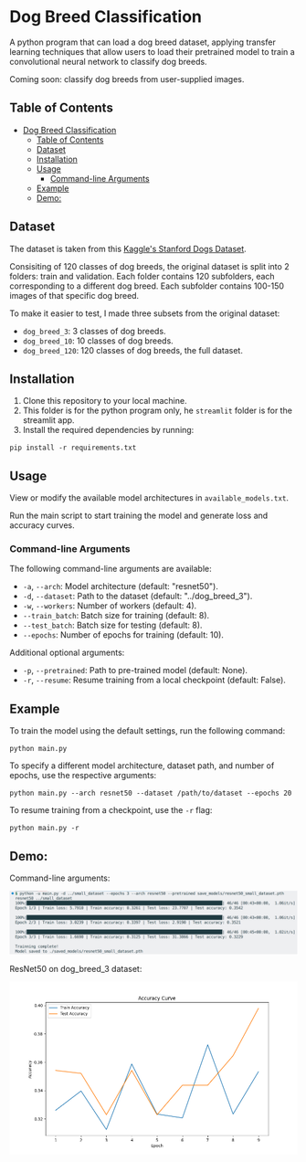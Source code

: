 # Dog Breed Classification

A python program that can load a dog breed dataset, applying transfer learning techniques that allow users to load their pretrained model to train a convolutional neural network to classify dog breeds. 

Coming soon: classify dog breeds from user-supplied images.

## Table of Contents
- [Dog Breed Classification](#dog-breed-classification)
  - [Table of Contents](#table-of-contents)
  - [Dataset](#dataset)
  - [Installation](#installation)
  - [Usage](#usage)
    - [Command-line Arguments](#command-line-arguments)
  - [Example](#example)
  - [Demo:](#demo)

## Dataset

The dataset is taken from this [Kaggle's Stanford Dogs Dataset](https://www.kaggle.com/datasets/jessicali9530/stanford-dogs-dataset).

Consisiting of 120 classes of dog breeds, the original dataset is split into 2 folders: train and validation. Each folder contains 120 subfolders, each corresponding to a different dog breed. Each subfolder contains 100-150 images of that specific dog breed.

To make it easier to test, I made three subsets from the original dataset:
- `dog_breed_3`: 3 classes of dog breeds.
- `dog_breed_10`: 10 classes of dog breeds.
- `dog_breed_120`: 120 classes of dog breeds, the full dataset.

## Installation

1. Clone this repository to your local machine.
2. This folder is for the python program only, he `streamlit` folder is for the streamlit app.
3. Install the required dependencies by running:
   
```
pip install -r requirements.txt
```


## Usage

View or modify the available model architectures in `available_models.txt`.

Run the main script to start training the model and generate loss and accuracy curves.


### Command-line Arguments

The following command-line arguments are available:

- `-a`, `--arch`: Model architecture (default: "resnet50").
- `-d`, `--dataset`: Path to the dataset (default: "../dog_breed_3").
- `-w`, `--workers`: Number of workers (default: 4).
- `--train_batch`: Batch size for training (default: 8).
- `--test_batch`: Batch size for testing (default: 8).
- `--epochs`: Number of epochs for training (default: 10).

Additional optional arguments:

- `-p`, `--pretrained`: Path to pre-trained model (default: None).
- `-r`, `--resume`: Resume training from a local checkpoint (default: False).

## Example

To train the model using the default settings, run the following command:

```
python main.py
```

To specify a different model architecture, dataset path, and number of epochs, use the respective arguments:

```
python main.py --arch resnet50 --dataset /path/to/dataset --epochs 20
```

To resume training from a checkpoint, use the `-r` flag:

```
python main.py -r
```

## Demo:

Command-line arguments:

![Demo commands](Demo.png)

ResNet50 on dog_breed_3 dataset:

![ResNet50 on dog_breed_3](./plots/resnet50_small_dataset_accuracy_curve.png)
